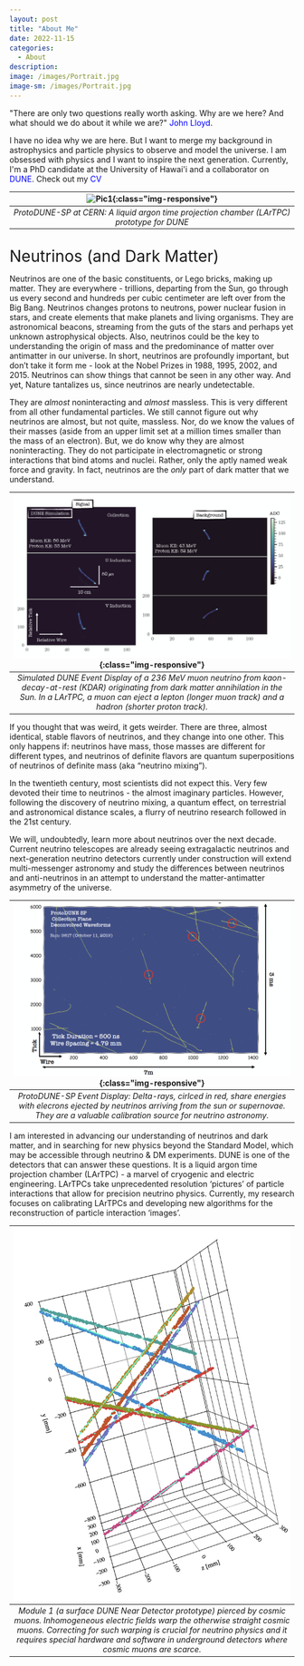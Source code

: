```yaml
---
layout: post
title: "About Me"
date: 2022-11-15
categories:
  - About
description:
image: /images/Portrait.jpg
image-sm: /images/Portrait.jpg
---
```


"There are only two questions really worth asking. Why are we here? And what should we do about it while we are?" <a href="https://www.ted.com/talks/john_lloyd_inventories_the_invisible" style="color: blue; text-decoration: none;">John Lloyd</a>.

I have no idea why we are here. But I want to merge my background in astrophysics and particle physics to observe and model the universe. I am obsessed with physics and I want to inspire the next generation. Currently, I'm a PhD candidate at the University of Hawai'i and a collaborator on <a href="https://lbnf-dune.fnal.gov/how-it-works/introduction/" style="color: blue; text-decoration: none;">DUNE</a>. Check out my <a href ="/assets/CV.pdf" style="color: blue; text-decoration: none;">CV</a>

| ![Pic1](/images/2018_June_ProtoDUNE.JPG){:class="img-responsive"} | 
|:--:| 
| *ProtoDUNE-SP at CERN: A liquid argon time projection chamber (LArTPC) prototype for DUNE* |

<br/>
<span style="font-size:2em;">Neutrinos (and Dark Matter)</span>
<br/>

Neutrinos are one of the basic constituents, or Lego bricks, making up matter.
They are everywhere - trillions, departing from the Sun, go through us every second and hundreds per cubic centimeter are left over from the Big Bang. Neutrinos changes protons to neutrons, power nuclear fusion in stars, and create elements that make planets and living organisms. They are astronomical beacons, streaming from the guts of the stars and perhaps yet unknown astrophysical objects. Also, neutrinos could be the key to understanding the origin of mass and the predominance of matter over antimatter in our universe.
In short, neutrinos are profoundly important, but don’t take it form me - look at the Nobel Prizes in 1988, 1995, 2002, and 2015. Neutrinos can show things that cannot be seen in any other way. And yet, Nature tantalizes us, since neutrinos are nearly undetectable.

They are *almost* noninteracting and *almost* massless.
This is very different from all other fundamental particles. 
We still cannot figure out why neutrinos are almost, but not quite, massless. 
Nor, do we know the values of their masses (aside from an upper limit set at a million times smaller than the mass of an electron). 
But, we do know why they are almost noninteracting. 
They do not participate in electromagnetic or strong interactions that bind atoms and nuclei. 
Rather, only the aptly named weak force and gravity. In fact, neutrinos are the *only* part of dark matter that we understand. 

| ![Pic1](/images/KDAR_Neutrino.png){:class="img-responsive"} | 
|:--:| 
| *Simulated DUNE Event Display of a 236 MeV muon neutrino from kaon-decay-at-rest (KDAR) originating from dark matter annihilation in the Sun. In a LArTPC, a muon can eject a lepton (longer muon track) and a hadron (shorter proton track).* |

If you thought that was weird, it gets weirder. 
There are three, almost identical, stable flavors of neutrinos, and they change into one other. 
This only happens if: neutrinos have mass, those masses are different for different types, and  neutrinos of definite flavors are quantum superpositions of neutrinos of definite mass (aka “neutrino mixing”). 

In the twentieth century, most scientists did not expect this. 
Very few devoted their time to neutrinos - the almost imaginary particles. 
However, following the discovery of neutrino mixing, a quantum effect, on terrestrial and astronomical distance scales, a flurry of neutrino research followed in the 21st century. 

We will, undoubtedly, learn more about neutrinos over the next decade.  
Current neutrino telescopes are already seeing extragalactic neutrinos and next-generation neutrino detectors currently under construction will extend multi-messenger astronomy and study the differences between neutrinos and anti-neutrinos in an attempt to understand the matter-antimatter asymmetry of the universe.

| ![Pic1](/images/DeltaRayExample.png){:class="img-responsive"} | 
|:--:| 
| *ProtoDUNE-SP Event Display: Delta-rays, cirlced in red, share energies with elecrons ejected by neutrinos arriving from the sun or supernovae. They are a valuable calibration source for neutrino astronomy.* |

I am interested in advancing our understanding of neutrinos and dark matter, and in searching for new physics beyond the Standard Model, which may be accessible through neutrino & DM experiments. DUNE is one of the detectors that can answer these questions. It is a liquid argon time projection chamber (LArTPC) - a marvel of cryogenic and electric engineering. LArTPCs take unprecedented resolution ‘pictures’ of particle interactions that allow for precision neutrino physics. Currently, my research focuses on calibrating LArTPCs and developing new algorithms for the reconstruction of particle interaction ‘images’.

| <img src="/images/Module1_Example.png" alt="drawing" width="500"/> | 
|:--:| 
| *Module 1 (a surface DUNE Near Detector prototype) pierced by cosmic muons. Inhomogeneous electric fields warp the otherwise straight cosmic muons. Correcting for such warping is crucial for neutrino physics and it requires special hardware and software in underground detectors where cosmic muons are scarce.* |
